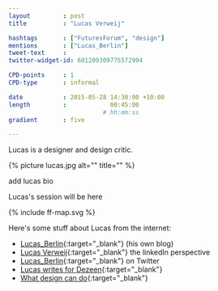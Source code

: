 ```yaml
---
layout         : post
title          : "Lucas Verweij"

hashtags       : ["FuturesForum", "design"]
mentions       : ["Lucas_Berlin"]
tweet-text     :
twitter-widget-id: 601209309775572994

CPD-points     : 1
CPD-type       : informal

date           : 2015-05-28 14:30:00 +10:00
length         :            00:45:00
                          # hh:mm:ss
gradient       : five

---
```


Lucas is a designer and design critic.

{% picture lucas.jpg alt="" title="" %}

add lucas bio

Lucas's session will be here

<div class="the-map flensing-deck">{% include ff-map.svg %}</div>

Here's some stuff about Lucas from the internet:

* [Lucas_Berlin](http://lucas-berlin.blogspot.com.au/){:target="_blank"} (his own blog)
* [Lucas Verweij](https://de.linkedin.com/in/lucasverweij){:target="_blank"} the linkedIn perspective
* [Lucas_Berlin](https://twitter.com/lucas_berlin){:target="_blank"} on Twitter
* [Lucas writes for Dezeen](http://www.dezeen.com/tag/lucas-verweij/){:target="_blank"}
* [What design can do](http://www.whatdesigncando.com/2014/01/22/lucas-verweij-many-design-solutions-just-illustrations/){:target="_blank"}
